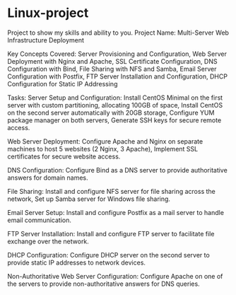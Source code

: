 # Linux-project
Project to show my skills and ability to you.
Project Name: Multi-Server Web Infrastructure Deployment

Key Concepts Covered: Server Provisioning and Configuration, Web Server Deployment with Nginx and Apache, SSL Certificate Configuration, DNS Configuration with Bind, File Sharing with NFS and Samba, Email Server Configuration with Postfix, FTP Server Installation and Configuration, DHCP Configuration for Static IP Addressing

Tasks:
Server Setup and Configuration: Install CentOS Minimal on the first server with custom partitioning, allocating 100GB of space, Install CentOS on the second server automatically with 20GB storage, Configure YUM package manager on both servers, Generate SSH keys for secure remote access.

Web Server Deployment: Configure Apache and Nginx on separate machines to host 5 websites (2 Nginx, 3 Apache), Implement SSL certificates for secure website access.

DNS Configuration: Configure Bind as a DNS server to provide authoritative answers for domain names.

File Sharing: Install and configure NFS server for file sharing across the network, Set up Samba server for Windows file sharing.

Email Server Setup: Install and configure Postfix as a mail server to handle email communication.

FTP Server Installation: Install and configure FTP server to facilitate file exchange over the network.

DHCP Configuration: Configure DHCP server on the second server to provide static IP addresses to network devices.

Non-Authoritative Web Server Configuration: Configure Apache on one of the servers to provide non-authoritative answers for DNS queries.
